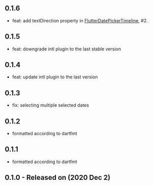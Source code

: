 ## 0.1.6
* feat: add textDirection property in [FlutterDatePickerTimeline](https://github.com/sobimor/flutter_date_picker_timeline/blob/master/lib/src/flutter_date_picker_timeline_widget.dart), #2.

## 0.1.5
* feat: downgrade intl plugin to the last stable version

## 0.1.4
* feat: update intl plugin to the last version

## 0.1.3
* fix: selecting multiple selected dates

## 0.1.2
* formatted according to dartfmt

## 0.1.1
* formatted according to dartfmt

## 0.1.0 - Released on (2020 Dec 2)